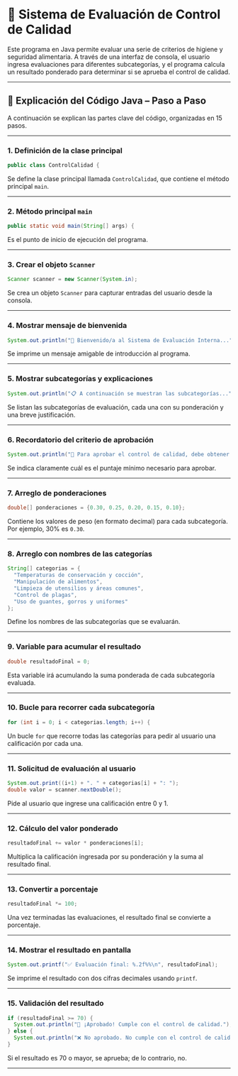 # 🧼 Sistema de Evaluación de Control de Calidad

Este programa en Java permite evaluar una serie de criterios de higiene y seguridad alimentaria. A través de una interfaz de consola, el usuario ingresa evaluaciones para diferentes subcategorías, y el programa calcula un resultado ponderado para determinar si se aprueba el control de calidad.

---

## 🧠 Explicación del Código Java – Paso a Paso

A continuación se explican las partes clave del código, organizadas en 15 pasos.

---

### 1. Definición de la clase principal
```java
public class ControlCalidad {
```
Se define la clase principal llamada `ControlCalidad`, que contiene el método principal `main`.

---

### 2. Método principal `main`
```java
public static void main(String[] args) {
```
Es el punto de inicio de ejecución del programa.

---

### 3. Crear el objeto `Scanner`
```java
Scanner scanner = new Scanner(System.in);
```
Se crea un objeto `Scanner` para capturar entradas del usuario desde la consola.

---

### 4. Mostrar mensaje de bienvenida
```java
System.out.println("🧼 Bienvenido/a al Sistema de Evaluación Interna...");
```
Se imprime un mensaje amigable de introducción al programa.

---

### 5. Mostrar subcategorías y explicaciones
```java
System.out.println("📋 A continuación se muestran las subcategorías...");
```
Se listan las subcategorías de evaluación, cada una con su ponderación y una breve justificación.

---

### 6. Recordatorio del criterio de aprobación
```java
System.out.println("📌 Para aprobar el control de calidad, debe obtener al menos un 70%");
```
Se indica claramente cuál es el puntaje mínimo necesario para aprobar.

---

### 7. Arreglo de ponderaciones
```java
double[] ponderaciones = {0.30, 0.25, 0.20, 0.15, 0.10};
```
Contiene los valores de peso (en formato decimal) para cada subcategoría. Por ejemplo, 30% es `0.30`.

---

### 8. Arreglo con nombres de las categorías
```java
String[] categorias = {
  "Temperaturas de conservación y cocción",
  "Manipulación de alimentos",
  "Limpieza de utensilios y áreas comunes",
  "Control de plagas",
  "Uso de guantes, gorros y uniformes"
};
```
Define los nombres de las subcategorías que se evaluarán.

---

### 9. Variable para acumular el resultado
```java
double resultadoFinal = 0;
```
Esta variable irá acumulando la suma ponderada de cada subcategoría evaluada.

---

### 10. Bucle para recorrer cada subcategoría
```java
for (int i = 0; i < categorias.length; i++) {
```
Un bucle `for` que recorre todas las categorías para pedir al usuario una calificación por cada una.

---

### 11. Solicitud de evaluación al usuario
```java
System.out.print((i+1) + ". " + categorias[i] + ": ");
double valor = scanner.nextDouble();
```
Pide al usuario que ingrese una calificación entre 0 y 1.

---

### 12. Cálculo del valor ponderado
```java
resultadoFinal += valor * ponderaciones[i];
```
Multiplica la calificación ingresada por su ponderación y la suma al resultado final.

---

### 13. Convertir a porcentaje
```java
resultadoFinal *= 100;
```
Una vez terminadas las evaluaciones, el resultado final se convierte a porcentaje.

---

### 14. Mostrar el resultado en pantalla
```java
System.out.printf("✅ Evaluación final: %.2f%%\n", resultadoFinal);
```
Se imprime el resultado con dos cifras decimales usando `printf`.

---

### 15. Validación del resultado
```java
if (resultadoFinal >= 70) {
  System.out.println("🎉 ¡Aprobado! Cumple con el control de calidad.");
} else {
  System.out.println("❌ No aprobado. No cumple con el control de calidad.");
}
```
Si el resultado es 70 o mayor, se aprueba; de lo contrario, no.

---